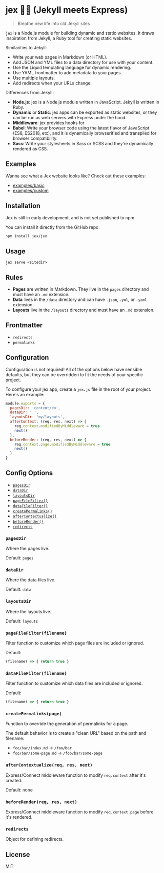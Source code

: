 # jex 🐢🚀 (Jekyll meets Express)

> Breathe new life into old Jekyll sites

`jex` is a Node.js module for building dynamic and static websites. It draws 
inspiration from Jekyll, a Ruby tool for creating static websites.

Similarities to Jekyll:

- Write your web pages in Markdown (or HTML).
- Add JSON and YML files to a data directory for use with your content.
- Use the Liquid templating language for dynamic rendering.
- Use YAML frontmatter to add metadata to your pages.
- Use multiple layouts.
- Add redirects when your URLs change.

Differences from Jekyll:

- **Node.js**: jex is a Node.js module written in JavaScript. Jekyll is written in Ruby.
- **Dynamic** or **Static**: jex apps can be exported as static websites, or they can be run as web servers with Express under the hood.
- **Middleware**: jex provides hooks for 
- **Babel**: Write your browser code using the latest flavor of JavaScript (ES6, ES2018, etc), and it is dynamically browserified and transpiled for browser compatibility.
- **Sass**: Write your stylesheets in Sass or SCSS and they're dynamically rendered as CSS.

## Examples

Wanna see what a Jex website looks like? Check out these examples:

- [examples/basic](examples/basic) 
- [examples/custom](examples/custom)

## Installation

Jex is still in early development, and is not yet published to npm.

You can install it directly from the GitHub repo:

```sh
npm install jex/jex
```

## Usage

```
jex serve <sitedir>
```

## Rules

- **Pages** are written in Markdown. They live in the `pages` directory and must have an `.md` extension.
- **Data** lives in the `/data` directory and can have `.json`, `.yml`, or `.yaml` extension.
- **Layouts** live in the `/layouts` directory and must have an `.md` extension.

## Frontmatter

- `redirects`
- `permalinks`

## Configuration

Configuration is not required! All of the options below have sensible defaults,
but they can be overridden to fit the needs of your specific project.

To configure your jex app, create a `jex.js` file in the root of your project. 
Here's an example:

```js
module.exports = {
  pagesDir: 'content/en',
  dataDir: '.',
  layoutsDir: 'my/layouts',
  afterContext: (req, res, next) => {
    req.context.modifiedByMiddleware = true
    next()
  },
  beforeRender: (req, res, next) => {
    req.context.page.modifiedByMiddleware = true
    next()
  }
}
```

## Config Options

- [`pagesDir`](#pagesdir)
- [`dataDir`](#datadir)
- [`layoutsDir`](#layoutsdir)
- [`pageFileFilter()`](#pagefilefilterfilename)
- [`dataFileFilter()`](#datafilefilterfilename)
- [`createPermalinks()`](#createpermalinkspage)
- [`afterContextualize()`](#aftercontextualizereq-res-next)
- [`beforeRender()`](#beforerenderreq-res-next)
- [`redirects`](#redirects)

### `pagesDir`

Where the pages live.

Default: `pages`

### `dataDir`

Where the data files live.

Default: `data`

### `layoutsDir`

Where the layouts live.

Default: `layouts`

### `pageFileFilter(filename)`

Filter function to customize which page files are included or ignored.

Default:

```js
(filename) => { return true }
```

### `dataFileFilter(filename)`

Filter function to customize which data files are included or ignored.

Default:

```js
(filename) => { return true }
```

### `createPermalinks(page)`

Function to override the generation of permalinks for a page.

The default behavior is to create a "clean URL" based on the path and filename:

- `foo/bar/index.md` -> `/foo/bar`
- `foo/bar/some-page.md` -> `/foo/bar/some-page`

### `afterContextualize(req, res, next)`

Express/Connect middleware function to modify `req.context` after it's created.

Default: none

### `beforeRender(req, res, next)`

Express/Connect middleware function to modify `req.context.page` before it's rendered.

### `redirects`

Object for defining redirects.

## License

MIT
